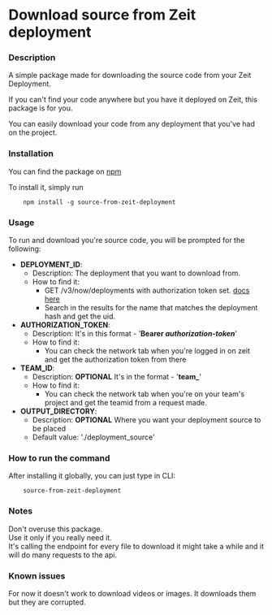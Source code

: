 # Download source from Zeit deployment

### Description

A simple package made for downloading the source code from your Zeit Deployment.

If you can't find your code anywhere but you have it deployed on Zeit,
this package is for you.

You can easily download your code from any deployment that you've had on the project.

### Installation

You can find the package on [npm](https://www.npmjs.com/package/source-from-zeit-deployment)

To install it, simply run
```
    npm install -g source-from-zeit-deployment
```

### Usage

To run and download you're source code, you will be prompted for the following:

* __DEPLOYMENT_ID__:
  * Description: The deployment that you want to download from.
  * How to find it:
    * GET /v3/now/deployments with authorization token set. [docs here](https://zeit.co/docs/api#endpoints/deployments/list-deployments)
    * Search in the results for the name that matches the deployment hash and get the uid.
* __AUTHORIZATION_TOKEN__:
  * Description: It's in this format - '__Bearer _authorization-token___'
  * How to find it:
    * You can check the network tab when you're logged in on zeit and get the authorization token from there
* __TEAM_ID__:
  * Description: __OPTIONAL__ It's in the format - '__team\_<id-for-team>__'
  * How to find it: 
    * You can check the network tab when you're on your team's project and get the teamid from a request made.
* __OUTPUT_DIRECTORY__:
  * Description: __OPTIONAL__ Where you want your deployment source to be placed
  * Default value: './deployment_source'

### How to run the command

After installing it globally, you can just type in CLI:
```
    source-from-zeit-deployment
```

### Notes

Don't overuse this package.  
Use it only if you really need it.  
It's calling the endpoint for every file to download it might take a while and it will do many requests to the api.

### Known issues
For now it doesn't work to download videos or images. It downloads them but they are corrupted.
